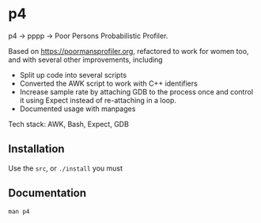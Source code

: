 # p4

p4 -> pppp -> Poor Persons Probabilistic Profiler.

Based on https://poormansprofiler.org, refactored to work for women too, and with several other improvements, including
- Split up code into several scripts
- Converted the AWK script to work with C++ identifiers
- Increase sample rate by attaching GDB to the process once and control it using Expect instead of re-attaching in a loop.
- Documented usage with manpages

Tech stack: AWK, Bash, Expect, GDB

## Installation
Use the `src`, or `./install` you must

## Documentation
`man p4`
